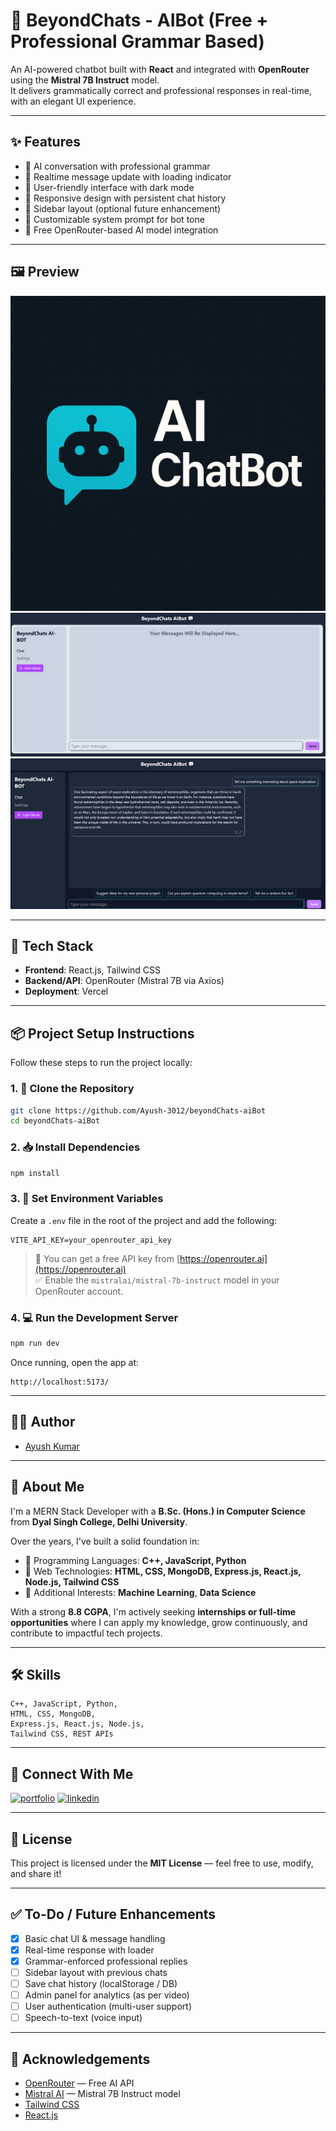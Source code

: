 # 🤖 BeyondChats - AIBot (Free + Professional Grammar Based)

An AI-powered chatbot built with **React** and integrated with **OpenRouter** using the **Mistral 7B Instruct** model.  
It delivers grammatically correct and professional responses in real-time, with an elegant UI experience.

---

## ✨ Features

- 🔹 AI conversation with professional grammar
- 🔹 Realtime message update with loading indicator
- 🔹 User-friendly interface with dark mode
- 🔹 Responsive design with persistent chat history
- 🔹 Sidebar layout (optional future enhancement)
- 🔹 Customizable system prompt for bot tone
- 🔹 Free OpenRouter-based AI model integration

---

## 🖼️ Preview

![Logo](./public/chatbot_logo.png)
![UI Preview](./public/image.png)
![UI Preview](./public/image-2.png)

---

## 🚀 Tech Stack

- **Frontend**: React.js, Tailwind CSS
- **Backend/API**: OpenRouter (Mistral 7B via Axios)
- **Deployment**: Vercel

---

## 📦 Project Setup Instructions

Follow these steps to run the project locally:

### 1. 📁 Clone the Repository

```bash
git clone https://github.com/Ayush-3012/beyondChats-aiBot
cd beyondChats-aiBot
```

### 2. 📥 Install Dependencies

```bash
npm install
```

### 3. 🔐 Set Environment Variables

Create a `.env` file in the root of the project and add the following:

```
VITE_API_KEY=your_openrouter_api_key
```

> 🔑 You can get a free API key from [https://openrouter.ai](https://openrouter.ai)  
> ✅ Enable the `mistralai/mistral-7b-instruct` model in your OpenRouter account.

### 4. 💻 Run the Development Server

```bash
npm run dev
```

Once running, open the app at:

```
http://localhost:5173/
```

---

## 👨‍💻 Author

- [Ayush Kumar](https://github.com/Ayush-3012)

---

## 🚀 About Me

I'm a MERN Stack Developer with a **B.Sc. (Hons.) in Computer Science** from **Dyal Singh College, Delhi University**.

Over the years, I've built a solid foundation in:

- 🔹 Programming Languages: **C++, JavaScript, Python**
- 🔹 Web Technologies: **HTML, CSS, MongoDB, Express.js, React.js, Node.js, Tailwind CSS**
- 🔹 Additional Interests: **Machine Learning**, **Data Science**

With a strong **8.8 CGPA**, I'm actively seeking **internships or full-time opportunities** where I can apply my knowledge, grow continuously, and contribute to impactful tech projects.

---

## 🛠 Skills

```text
C++, JavaScript, Python,
HTML, CSS, MongoDB,
Express.js, React.js, Node.js,
Tailwind CSS, REST APIs
```

---

## 🔗 Connect With Me

[![portfolio](https://img.shields.io/badge/My_Portfolio-000?style=for-the-badge&logo=ko-fi&logoColor=white)](https://portfolio-ayush-3012.vercel.app/)
[![linkedin](https://img.shields.io/badge/LinkedIn-0A66C2?style=for-the-badge&logo=linkedin&logoColor=white)](https://www.linkedin.com/in/ayush-kumar-6137651b4/)

---

## 📜 License

This project is licensed under the **MIT License** — feel free to use, modify, and share it!

---

## ✅ To-Do / Future Enhancements

- [x] Basic chat UI & message handling
- [x] Real-time response with loader
- [x] Grammar-enforced professional replies
- [ ] Sidebar layout with previous chats
- [ ] Save chat history (localStorage / DB)
- [ ] Admin panel for analytics (as per video)
- [ ] User authentication (multi-user support)
- [ ] Speech-to-text (voice input)

---

## 🙏 Acknowledgements

- [OpenRouter](https://openrouter.ai) — Free AI API
- [Mistral AI](https://mistral.ai) — Mistral 7B Instruct model
- [Tailwind CSS](https://tailwindcss.com)
- [React.js](https://reactjs.org)
